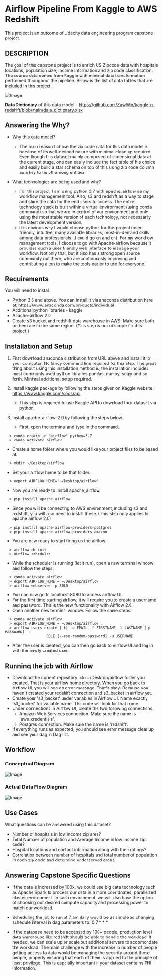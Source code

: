 # Airflow Pipeline From Kaggle to AWS Redshift

This project is an outcome of Udacity data engineering program capstone project. 

## DESCRIPTION ##

The goal of this capstone project is to enrich US Zipcode data with hospitals locations, population size, income information and zip code classification. The source data comes from Kaggle with minimal data transformation performed throughout the pipeline. Below is the list of data tables that are included in this project.

![Image](https://github.com/ZawWin/kaggle-n-redshift/blob/main/images/Zip%20Code%20ERD.jpg)

**Data Dictionary** of this data model - https://github.com/ZawWin/kaggle-n-redshift/blob/main/data_dictionary.xlsx

## Answering the Why? ##

* Why this data model? 
   * The main reason I chose the zip code data for this data model is because of its well-defined nature with minimal clean up required. Even though this dataset mainly composed of dimensional data at the current stage, one can easily include the fact table of his choice and easily build a star schema on top of this using zip code column as a key to tie off among entities.

* What technologies are being used and why?
    * For this project, I am using python 3.7 with apache_airflow as my workflow management tool. Also, s3 and redshift as a way to stage and store the data for the end users to access. The entire technology stack is built within a virtual environment (using conda command) so that we are in control of our environment and only using the most stable version of each technology, not necessarily the latest development version.
    * It is obvious why I would choose python for this project (user-friendly, intuitive, many available libraries, most-in-demand skills among data professionals ..I could go on and on). For my workflow management tools, I choose to go with Apache-airflow because it provides such a user friendly web interface to manage your workflow. Not only that, but it also has a strong open source community out there, who are continuously improving and contributing a ton to make the tools easier to use for everyone. 
    

## Requirements ##
You will need to install:
* Python 3.6 and above. You can install it via anaconda distribution here at: https://www.anaconda.com/products/individual
* Additional python libraries - kaggle
* Apache-airflow 2.0
* Create s3 bucket and redshift data warehouse in AWS. Make sure both of them are in the same region. (This step is out of scope for this project.)

## Installation and Setup ##
1. First download anaconda distribution from URL above and install it to your computer. No fancy command line required for this step. The great thing about using this installation method is, the installation includes most commonly used python libraries pandas, numpy, scipy and so forth. Minimal additional setup required.

2. Install kaggle package by following the steps given on Kaggle website: https://www.kaggle.com/docs/api 
   * This step is required to use Kaggle API to download their dataset via python.
   
3. Install apache-airflow-2.0 by following the steps below.
   * First, open the terminal and type in the command.
  ```
    > conda create -n "airflow" python=3.7
    > conda activate airflow
  ```
  * Create a home folder where you would like your project files to be based at.
  ```
    > mkdir ~/Desktop/airflow
  ```
  * Set your airflow home to be that folder.
  ```
    > export AIRFLOW_HOME='~/Desktop/airflow'
  ```
  * Now you are ready to install apache_airflow.
  ```
    > pip install apache_airflow
  ```
  * Since you will be connecting to AWS environment, including s3 and redshift, you will also need to install these. (This step only applies to apache airflow 2.0)
  ```
    > pip install apache-airflow-providers-postgres
    > pip install apache-airflow-providers-amazon
  ```
  * You are now ready to start firing up the airflow.
  ```
    > airflow db init
    > airflow scheduler
  ```
  * While the scheduler is running (let it run), open a new terminal window and follow the steps.
  ```
    > conda activate airflow
    > export AIRFLOW_HOME = ~/Desktop/airflow
    > airflow webserver -p 8080
  ```
  * You can now go to localhost:8080 to access airflow UI.
  * For the first time starting airflow, it will require you to create a username and password. This is the new functionality with Airflow 2.0.
  * Open another new terminal window. Follow the same steps.
  ```
    > conda activate airflow
    > export AIRFLOW_HOME = ~/Desktop/airflow
    > airflow users create [-h] -e EMAIL -f FIRSTNAME -l LASTNAME [-p PASSWORD] -r
                     ROLE [--use-random-password] -u USERNAME
   ```
   * After the user is created, you can then go back to Airflow UI and log in with the newly created user.
   
## Running the job with Airflow ##
   * Download the current repository into ~/Desktop/airflow folder you created. That is your airflow home directory. When you go back to Airflow UI, you will see an error message. That's okay. Because you haven't created your redshift connection and s3_bucket in airflow yet.
   * Create your 's3_bucket' under variables in Airflow UI. Name exactly 's3_bucket' for variable name. The code will look for that name.
   * Under connections in Airflow UI, create the two following connections:
        * Amazon Web Services connection. Make sure the name is 'aws_credentials'.
        * Postgres connection. Make sure the name is 'redshift'.
   * If everything runs as expected, you should see error message clear up and see your dag in Dag list.
    
    
## Workflow ##

### Conceptual Diagram ###

![Image](https://github.com/ZawWin/kaggle-n-redshift/blob/main/images/Conceptual%20dataflow%20diagram.png)

### Actual Data Flow Diagram ###

![Image](https://github.com/ZawWin/kaggle-n-redshift/blob/main/images/Dataflow%20Diagram.png)

## Use Cases ##

What questions can be answered using this dataset? 

- Number of hospitals in low income zip area?
- Total Number of population and Average Income in low income zip code?
- Hospital locations and contact information along with their ratings?
- Correlation between number of hospitals and total number of population in each zip code and determine underserved areas.  

## Answering Capstone Specific Questions ##

- If the data is increased by 100x, we could use big data technology such as Apache Spark to process our data in a more cooridnated, paralleized cluster environment. In such environment, we will also have the option of choosing our desired compute capacity and processing power to match our workload.

- Scheduling the job to run at 7 am daily would be as simple as changing schedule interval in dag parameters to: 0 7 * * *

- If the database need to be accessed by 100+ people, production level data warehouse like redshift should be able to handle the workload. If needed, we can scale up or scale out additional servers to accomondate the workload. The main challenge with the increase in number of people getting access to data would be managing the security around those people, properly ensuring that each of them is applied to the principle of least privilege. This is espcially important if your dataset contains PHI information.

